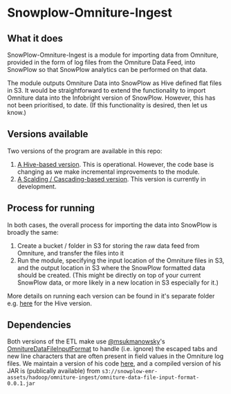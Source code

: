 # Snowplow-Omniture-Ingest

## What it does

SnowPlow-Omniture-Ingest is a module for importing data from Omniture, provided in the form of log files from the Omniture Data Feed, into SnowPlow so that SnowPlow analytics can be performed on that data.

The module outputs Omniture Data into SnowPlow as Hive defined flat files in S3. It would be straightforward to extend the functionality to import Omniture data into the Infobright version of SnowPlow. However, this has not been prioritised, to date. (If this functionality is desired, then let us know.)

## Versions available

Two versions of the program are available in this repo:

1. [A Hive-based version](/snowplow/snowplow-omniture-ingest/tree/master/hive). This is operational. However, the code base is changing as we make incremental improvements to the module.
2. [A Scalding / Cascading-based version](/snowplow/snowplow-omniture-ingest/tree/master/scalding). This version is currently in development. 

## Process for running

In both cases, the overall process for importing the data into SnowPlow is broadly the same:

1. Create a bucket / folder in S3 for storing the raw data feed from Omniture, and transfer the files into it
2. Run the module, specifying the input location of the Omniture files in S3, and the output location in S3 where the SnowPlow formatted data should be created. (This might be directly on top of your current SnowPlow data, or more likely in a new location in S3 especially for it.)

More details on running each version can be found in it's separate folder e.g. [here](/snowplow/snowplow-omniture-ingest/tree/master/hive) for the Hive version.

## Dependencies

Both versions of the ETL make use [@msukmanowsky](https://github.com/msukmanowsky)'s [OmnitureDataFileInputFormat](https://github.com/msukmanowsky/OmnitureDataFileInputFormat) to handle (i.e. ignore) the escaped tabs and new line characters that are often present in field values in the Omniture log files. We maintain a version of his code [here](https://github.com/snowplow/omniture-data-file-input-format), and a compiled version of his JAR is (publically available) from `s3://snowplow-emr-assets/hadoop/omniture-ingest/omniture-data-file-input-format-0.0.1.jar`